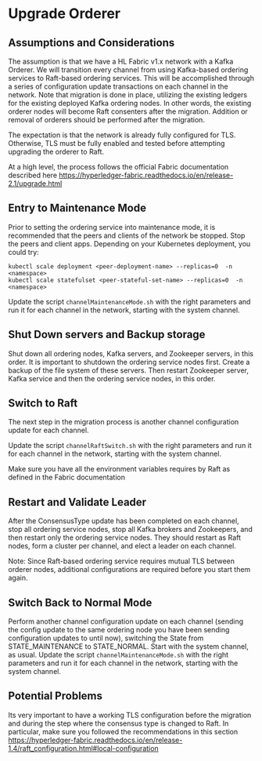 # Upgrade Orderer

## Assumptions and Considerations

The assumption is that we have a HL Fabric v1.x network with a Kafka Orderer. We will transition every channel from using Kafka-based ordering services to Raft-based ordering services. This will be accomplished through a series of configuration update transactions on each channel in the network. Note that migration is done in place, utilizing the existing ledgers for the existing deployed Kafka ordering nodes. In other words, the existing orderer nodes will become Raft consenters after the migration. Addition or removal of orderers should be performed after the migration.

The expectation is that the network is already fully configured for TLS. Otherwise, TLS must be fully enabled and tested before attempting upgrading the orderer to Raft. 

At a high level, the process follows the official Fabric documentation described here 
https://hyperledger-fabric.readthedocs.io/en/release-2.1/upgrade.html




## Entry to Maintenance Mode

Prior to setting the ordering service into maintenance mode, it is recommended that the peers and clients of the network be stopped.
Stop the peers and client apps. Depending on your Kubernetes deployment, you could try: 
```
kubectl scale deployment <peer-deployment-name> --replicas=0  -n <namespace>
kubectl scale statefulset <peer-stateful-set-name> --replicas=0  -n <namespace>
```
Update the script ``channelMaintenanceMode.sh`` with the right parameters and run it for each channel in the network, starting with the system channel.



##  Shut Down servers and Backup storage

Shut down all ordering nodes, Kafka servers, and Zookeeper servers, in this order. It is important to shutdown the ordering service nodes first. 
Create a backup of the file system of these servers. 
Then restart Zookeeper server, Kafka service and then the ordering service nodes, in this order.


## Switch to Raft

The next step in the migration process is another channel configuration update for each channel. 

Update the script ``channelRaftSwitch.sh`` with the right parameters and run it for each channel in the network, starting with the system channel.

Make sure you have all the environment variables requires by Raft as defined in the Fabric documentation

## Restart and Validate Leader

After the ConsensusType update has been completed on each channel, stop all ordering service nodes, stop all Kafka brokers and Zookeepers, and then restart only the ordering service nodes. They should restart as Raft nodes, form a cluster per channel, and elect a leader on each channel.

Note: Since Raft-based ordering service requires mutual TLS between orderer nodes, additional configurations are required before you start them again.

## Switch Back to Normal Mode

Perform another channel configuration update on each channel (sending the config update to the same ordering node you have been sending configuration updates to until now), switching the State from STATE_MAINTENANCE to STATE_NORMAL. Start with the system channel, as usual. 
Update the script ``channelMaintenanceMode.sh`` with the right parameters and run it for each channel in the network, starting with the system channel.


## Potential Problems

Its very important to have a working TLS configuration before the migration and during the step where the consensus type is changed to Raft. In particular, make sure you followed the recommendations in this section 
https://hyperledger-fabric.readthedocs.io/en/release-1.4/raft_configuration.html#local-configuration
